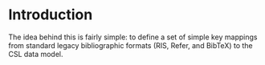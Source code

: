 # Introduction

The idea behind this is fairly simple: to define a set of simple 
key mappings from standard legacy bibliographic formats (RIS, 
Refer, and BibTeX) to the CSL data model. 
